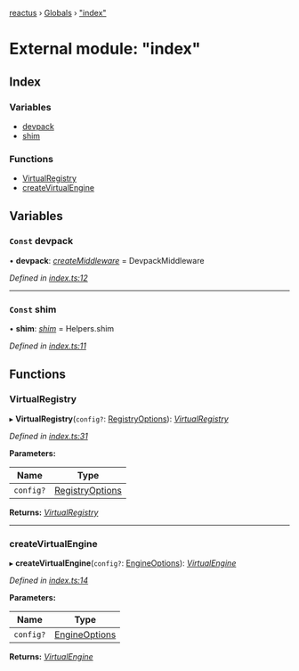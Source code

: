 [reactus](../README.md) › [Globals](../globals.md) › ["index"](_index_.md)

# External module: "index"

## Index

### Variables

* [devpack](_index_.md#const-devpack)
* [shim](_index_.md#const-shim)

### Functions

* [VirtualRegistry](_index_.md#virtualregistry)
* [createVirtualEngine](_index_.md#createvirtualengine)

## Variables

### `Const` devpack

• **devpack**: *[createMiddleware](_devpackmiddleware_.md#createmiddleware)* =  DevpackMiddleware

*Defined in [index.ts:12](https://github.com/Openovate/reactus/blob/0600fe9/src/index.ts#L12)*

___

### `Const` shim

• **shim**: *[shim](../classes/_helpers_.helpers.md#static-shim)* =  Helpers.shim

*Defined in [index.ts:11](https://github.com/Openovate/reactus/blob/0600fe9/src/index.ts#L11)*

## Functions

###  VirtualRegistry

▸ **VirtualRegistry**(`config?`: [RegistryOptions](../interfaces/_virtualregistry_.registryoptions.md)): *[VirtualRegistry](../classes/_virtualregistry_.virtualregistry.md)*

*Defined in [index.ts:31](https://github.com/Openovate/reactus/blob/0600fe9/src/index.ts#L31)*

**Parameters:**

Name | Type |
------ | ------ |
`config?` | [RegistryOptions](../interfaces/_virtualregistry_.registryoptions.md) |

**Returns:** *[VirtualRegistry](../classes/_virtualregistry_.virtualregistry.md)*

___

###  createVirtualEngine

▸ **createVirtualEngine**(`config?`: [EngineOptions](../interfaces/_virtualengine_.engineoptions.md)): *[VirtualEngine](../classes/_virtualengine_.virtualengine.md)*

*Defined in [index.ts:14](https://github.com/Openovate/reactus/blob/0600fe9/src/index.ts#L14)*

**Parameters:**

Name | Type |
------ | ------ |
`config?` | [EngineOptions](../interfaces/_virtualengine_.engineoptions.md) |

**Returns:** *[VirtualEngine](../classes/_virtualengine_.virtualengine.md)*
